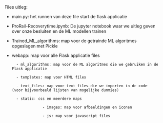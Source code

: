 Files uitleg:


- main.py: het runnen van deze file start de flask applicatie

- ProRail-Recoverytime.ipynb: De jupyter notebook waar we uitleg geven over onze besluiten en de ML modellen trainen

- Trained_ML_algorithms: map voor de getrainde ML algoritmes opgeslagen met Pickle

- webapp: map voor alle Flask applicatie files

        - ml_algorithms: map voor de ML algoritmes die we gebruiken in de Flask applicatie
        
        - templates: map voor HTML files
        
        - text_files: map voor text files die we importen in de code (voor bijvoorbeeld lijsten van mogelijke dummies)
        
        - static: css en meerdere maps
        
                    - images: map voor afbeeldingen en iconen
                    
                    - js: map voor javascript files


                    

